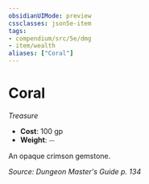 ```yaml
---
obsidianUIMode: preview
cssclasses: json5e-item
tags:
- compendium/src/5e/dmg
- item/wealth
aliases: ["Coral"]
---
```

# Coral
*Treasure*  

- **Cost**: 100 gp
- **Weight**: ⏤

An opaque crimson gemstone.

*Source: Dungeon Master's Guide p. 134*
